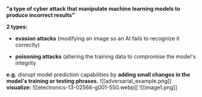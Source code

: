 **"a type of cyber attack that manipulate machine learning models to produce incorrect results"**

**2 types:**
+ **evasion attacks** (modifying an image so an AI fails to recognize it correctly) 
	
+ **poisoning attacks** (altering the training data to compromise the model's integrity


**e.g.** disrupt model prediction capabilities by **adding small changes in the model's training or testing phrases.**
![[adversarial_example.png]]
**visualize:**
![[electronics-13-02566-g001-550.webp]]
![[image1.png]]